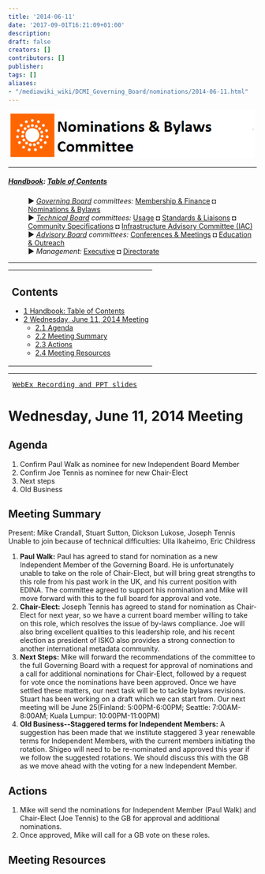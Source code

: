 ```yaml
---
title: '2014-06-11'
date: '2017-09-01T16:21:09+01:00'
description: 
draft: false
creators: []
contributors: []
publisher: 
tags: []
aliases:
- "/mediawiki_wiki/DCMI_Governing_Board/nominations/2014-06-11.html"
---
```


[<img alt="Nominations &amp; Bylaws Committee logo" src="/mediawiki_wiki/images/Nominations_Logo.png" width="500" height="97">](/mediawiki_wiki/File:Nominations_Logo.png "Nominations & Bylaws Committee logo")

* * *

##### [Handbook](/mediawiki_wiki/DCMI_Handbook "DCMI Handbook"): [Table of Contents](/mediawiki_wiki/DCMI_Handbook "DCMI Handbook") 
<dl>
<dd> ► <i><a href="/mediawiki_wiki/DCMI_Governing_Board.md" title="DCMI Governing Board">Governing Board</a> committees:</i> <a href="/mediawiki_wiki/DCMI_Governing_Board/finance.md" title="DCMI Governing Board/finance">Membership &amp; Finance</a> ◘ <a href="/mediawiki_wiki/DCMI_Governing_Board/nominations.md" title="DCMI Governing Board/nominations">Nominations &amp; Bylaws</a> 
</dd>
<dd> ► <i><a href="/mediawiki_wiki/DCMI_Technical_Board.md" title="DCMI Technical Board">Technical Board</a> committees:</i> <a href="/mediawiki_wiki/DCMI_Technical_Board/usage.md" title="DCMI Technical Board/usage">Usage</a> ◘ <a href="/mediawiki_wiki/DCMI_Technical_Board/standards.md" title="DCMI Technical Board/standards">Standards &amp; Liaisons</a> ◘ <a href="/mediawiki_wiki/DCMI_Technical_Board/specifications.md" title="DCMI Technical Board/specifications">Community Specifications</a> ◘ <a href="/mediawiki_wiki/DCMI_Technical_Board/infrastructure.md" title="DCMI Technical Board/infrastructure">Infrastructure Advisory Committee (IAC)</a>
</dd>
<dd> ► <i><a href="/mediawiki_wiki/DCMI_Advisory_Board.md" title="DCMI Advisory Board">Advisory Board</a> committees:</i> <a href="/mediawiki_wiki/DCMI_Advisory_Board/meetings.md" title="DCMI Advisory Board/meetings">Conferences &amp; Meetings</a> ◘ <a href="/mediawiki_wiki/DCMI_Advisory_Board/documentation.md" title="DCMI Advisory Board/documentation">Education &amp; Outreach</a>
</dd>
<dd> ► <i>Management:</i> <a href="/mediawiki_wiki/Exec_Committee.md" title="Exec Committee">Executive</a> ◘ <a href="/mediawiki_wiki/Exec_Committee/directorate.md" title="Exec Committee/directorate">Directorate</a>
</dd>
</dl>

* * *

<table id="toc" class="toc">
  <tr>
    <td>
      <div id="toctitle">
        <h2>Contents</h2>
      </div>
      <ul>
        <li class="toclevel-1"><a href="#Handbook:_Table_of_Contents"><span class="tocnumber">1</span> <span class="toctext">Handbook: Table of Contents</span></a></li>
        <li class="toclevel-1 tocsection-1">
          <a href="#Wednesday.2C_June_11.2C_2014_Meeting"><span class="tocnumber">2</span> <span class="toctext">Wednesday, June 11, 2014 Meeting</span></a>
          <ul>
            <li class="toclevel-2 tocsection-2"><a href="#Agenda"><span class="tocnumber">2.1</span> <span class="toctext">Agenda</span></a></li>
            <li class="toclevel-2 tocsection-3"><a href="#Meeting_Summary"><span class="tocnumber">2.2</span> <span class="toctext">Meeting Summary</span></a></li>
            <li class="toclevel-2 tocsection-4"><a href="#Actions"><span class="tocnumber">2.3</span> <span class="toctext">Actions</span></a></li>
            <li class="toclevel-2 tocsection-5"><a href="#Meeting_Resources"><span class="tocnumber">2.4</span> <span class="toctext">Meeting Resources</span></a></li>
          </ul>
        </li>
      </ul>
    </td>
  </tr>
</table>
<script>if (window.showTocToggle) { var tocShowText = "show"; var tocHideText = "hide"; showTocToggle(); } </script>

* * *
<pre> <a href="https://meetings.webex.com/collabs/#/meetings/detail?uuid=I07N1SEKC88III5F1TWFZ55ETS-JV0D" class="external text" rel="nofollow">WebEx Recording and PPT slides</a> 
</pre>
# Wednesday, June 11, 2014 Meeting 

## Agenda 

1. Confirm Paul Walk as nominee for new Independent Board Member
2. Confirm Joe Tennis as nominee for new Chair-Elect
3. Next steps
4. Old Business

## Meeting Summary 

Present: Mike Crandall, Stuart Sutton, Dickson Lukose, Joseph Tennis Unable to join because of technical difficulties: Ulla Ikaheimo, Eric Childress

1. **Paul Walk:** Paul has agreed to stand for nomination as a new Independent Member of the Governing Board. He is unfortunately unable to take on the role of Chair-Elect, but will bring great strengths to this role from his past work in the UK, and his current position with EDINA. The committee agreed to support his nomination and Mike will move forward with this to the full board for approval and vote.
2. **Chair-Elect:** Joseph Tennis has agreed to stand for nomination as Chair-Elect for next year, so we have a current board member willing to take on this role, which resolves the issue of by-laws compliance. Joe will also bring excellent qualities to this leadership role, and his recent election as president of ISKO also provides a strong connection to another international metadata community.
3. **Next Steps:** Mike will forward the recommendations of the committee to the full Governing Board with a request for approval of nominations and a call for additional nominations for Chair-Elect, followed by a request for vote once the nominations have been approved. Once we have settled these matters, our next task will be to tackle bylaws revisions. Stuart has been working on a draft which we can start from. Our next meeting will be June 25(Finland: 5:00PM-6:00PM; Seattle: 7:00AM-8:00AM; Kuala Lumpur: 10:00PM-11:00PM)
4. **Old Business--Staggered terms for Independent Members:** A suggestion has been made that we institute staggered 3 year renewable terms for Independent Members, with the current members initiating the rotation. Shigeo will need to be re-nominated and approved this year if we follow the suggested rotations. We should discuss this with the GB as we move ahead with the voting for a new Independent Member.

## Actions

1. Mike will send the nominations for Independent Member (Paul Walk) and Chair-Elect (Joe Tennis) to the GB for approval and additional nominations.
2. Once approved, Mike will call for a GB vote on these roles.

## Meeting Resources 
<!-- 
NewPP limit report
Preprocessor node count: 30/1000000
Post-expand include size: 904/2097152 bytes
Template argument size: 0/2097152 bytes
Expensive parser function count: 0/100
-->
